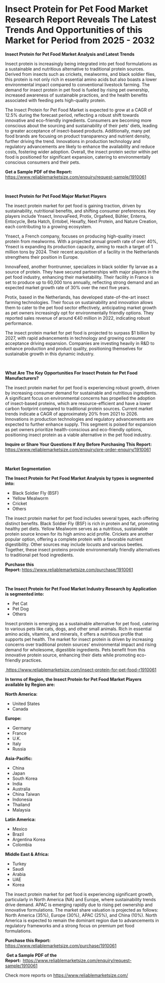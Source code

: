 <p><h1>Insect Protein for Pet Food Market Research Report Reveals The Latest Trends And Opportunities of this Market for Period from 2025 - 2032</h1></p><p><strong>Insect Protein for Pet Food Market Analysis and Latest Trends</strong></p>
<p><p>Insect protein is increasingly being integrated into pet food formulations as a sustainable and nutritious alternative to traditional protein sources. Derived from insects such as crickets, mealworms, and black soldier flies, this protein is not only rich in essential amino acids but also boasts a lower environmental impact compared to conventional livestock farming. The demand for insect protein in pet food is fueled by rising pet ownership, increased awareness of sustainable practices, and the health benefits associated with feeding pets high-quality protein.</p><p>The Insect Protein for Pet Food Market is expected to grow at a CAGR of 12.5% during the forecast period, reflecting a robust shift towards innovative and eco-friendly ingredients. Consumers are becoming more conscious about the sourcing and sustainability of their pets' diets, leading to greater acceptance of insect-based products. Additionally, many pet food brands are focusing on product transparency and nutrient density, further driving the trend. Innovations in production technology and regulatory advancements are likely to enhance the availability and reduce costs, fostering wider adoption. Overall, the insect protein sector within pet food is positioned for significant expansion, catering to environmentally conscious consumers and their pets.</p></p>
<p><strong>Get a Sample PDF of the Report:&nbsp;</strong> <a href="https://www.reliablemarketsize.com/enquiry/request-sample/1910061?utm_campaign=2015&utm_medium=2&utm_source=Github&utm_content=ia&utm_term=04022025&utm_id=insect-protein-for-pet-food">https://www.reliablemarketsize.com/enquiry/request-sample/1910061</a></p>
<p>&nbsp;</p>
<p><strong>Insect Protein for Pet Food Major Market Players</strong></p>
<p><p>The insect protein market for pet food is gaining traction, driven by sustainability, nutritional benefits, and shifting consumer preferences. Key players include Ynsect, InnovaFeed, Protix, Orgafeed, Bühler, Enterra, Entocycle, Beta Hatch, Entobel, Hexafly, Next Protein, and Nature Creation, each contributing to a growing ecosystem.</p><p>Ynsect, a French company, focuses on producing high-quality insect protein from mealworms. With a projected annual growth rate of over 40%, Ynsect is expanding its production capacity, aiming to reach a target of 1 million tons by 2024. Their recent acquisition of a facility in the Netherlands strengthens their position in Europe.</p><p>InnovaFeed, another frontrunner, specializes in black soldier fly larvae as a source of protein. They have secured partnerships with major players in the pet food industry, enhancing their marketability. Their facility in France is set to produce up to 60,000 tons annually, reflecting strong demand and an expected market growth rate of 30% over the next five years.</p><p>Protix, based in the Netherlands, has developed state-of-the-art insect farming technologies. Their focus on sustainability and innovation allows them to cater to the pet food sector effectively, anticipating market growth as pet owners increasingly opt for environmentally friendly options. They reported sales revenue of around €40 million in 2022, indicating robust performance.</p><p>The insect protein market for pet food is projected to surpass $1 billion by 2027, with rapid advancements in technology and growing consumer acceptance driving expansion. Companies are investing heavily in R&D to enhance production and product quality, positioning themselves for sustainable growth in this dynamic industry.</p></p>
<p>&nbsp;</p>
<p><strong>What Are The Key Opportunities For Insect Protein for Pet Food Manufacturers?</strong></p>
<p><p>The insect protein market for pet food is experiencing robust growth, driven by increasing consumer demand for sustainable and nutritious ingredients. A significant focus on environmental concerns has propelled the adoption of insect-based proteins, which are resource-efficient and have a lower carbon footprint compared to traditional protein sources. Current market trends indicate a CAGR of approximately 20% from 2021 to 2026. Innovations in production technologies and regulatory advancements are expected to further enhance supply. This segment is poised for expansion as pet owners prioritize health-conscious and eco-friendly options, positioning insect protein as a viable alternative in the pet food industry.</p></p>
<p><strong>Inquire or Share Your Questions If Any Before Purchasing This Report:</strong> <a href="https://www.reliablemarketsize.com/enquiry/pre-order-enquiry/1910061?utm_campaign=2015&utm_medium=2&utm_source=Github&utm_content=ia&utm_term=04022025&utm_id=insect-protein-for-pet-food">https://www.reliablemarketsize.com/enquiry/pre-order-enquiry/1910061</a></p>
<p>&nbsp;</p>
<p><strong>Market Segmentation</strong></p>
<p><strong>The Insect Protein for Pet Food Market Analysis by types is segmented into:</strong></p>
<p><ul><li>Black Soldier Fly (BSF)</li><li>Yellow Mealworm</li><li>Cricket</li><li>Others</li></ul></p>
<p><p>The insect protein market for pet food includes several types, each offering distinct benefits. Black Soldier Fly (BSF) is rich in protein and fat, promoting healthy pet diets. Yellow Mealworm serves as a nutritious, sustainable protein source known for its high amino acid profile. Crickets are another popular option, offering a complete protein with a favorable nutrient digestibility. Other sources may include locusts and various beetles. Together, these insect proteins provide environmentally friendly alternatives to traditional pet food ingredients.</p></p>
<p><strong>Purchase this Report:&nbsp;</strong><a href="https://www.reliablemarketsize.com/purchase/1910061?utm_campaign=2015&utm_medium=2&utm_source=Github&utm_content=ia&utm_term=04022025&utm_id=insect-protein-for-pet-food">https://www.reliablemarketsize.com/purchase/1910061</a></p>
<p>&nbsp;</p>
<p><strong>The Insect Protein for Pet Food Market Industry Research by Application is segmented into:</strong></p>
<p><ul><li>Pet Cat</li><li>Pet Dog</li><li>Others</li></ul></p>
<p><p>Insect protein is emerging as a sustainable alternative for pet food, catering to various pets like cats, dogs, and other small animals. Rich in essential amino acids, vitamins, and minerals, it offers a nutritious profile that supports pet health. The market for insect protein is driven by increasing concerns over traditional protein sources’ environmental impact and rising demand for wholesome, digestible ingredients. Pets benefit from this innovative protein source, enhancing their diets while promoting eco-friendly practices.</p></p>
<p><a href="https://www.reliablemarketsize.com/insect-protein-for-pet-food-r1910061?utm_campaign=2015&utm_medium=2&utm_source=Github&utm_content=ia&utm_term=04022025&utm_id=insect-protein-for-pet-food">&nbsp;https://www.reliablemarketsize.com/insect-protein-for-pet-food-r1910061</a></p>
<p><strong>In terms of Region, the Insect Protein for Pet Food Market Players available by Region are:</strong></p>
<p>
    <p> <strong> North America: </strong>
        <ul>
            <li>United States</li>
            <li>Canada</li>
        </ul>
        </p> 
    <p> <strong> Europe: </strong>
        <ul>
            <li>Germany</li>
            <li>France</li>
            <li>U.K.</li>
            <li>Italy</li>
            <li>Russia</li>
        </ul>
        </p> 
    <p> <strong> Asia-Pacific: </strong>
        <ul>
            <li>China</li>
            <li>Japan</li>
            <li>South Korea</li>
            <li>India</li>
            <li>Australia</li>
            <li>China Taiwan</li>
            <li>Indonesia</li>
            <li>Thailand</li>
            <li>Malaysia</li>
        </ul>
        </p> 
    <p> <strong> Latin America: </strong>
        <ul>
            <li>Mexico</li>
            <li>Brazil</li>
            <li>Argentina Korea</li>
            <li>Colombia</li>
        </ul>
        </p> 
    <p> <strong> Middle East & Africa: </strong>
        <ul>
            <li>Turkey</li>
            <li>Saudi</li>
            <li>Arabia</li>
            <li>UAE</li>
            <li>Korea</li>
        </ul>
    </p>
    </p>
<p><p>The insect protein market for pet food is experiencing significant growth, particularly in North America (NA) and Europe, where sustainability trends drive demand. APAC is emerging rapidly due to rising pet ownership and innovative formulations. The market share valuation is projected as follows: North America (35%), Europe (30%), APAC (25%), and China (10%). North America is expected to remain the dominant region due to advancements in regulatory frameworks and a strong focus on premium pet food formulations.</p></p>
<p><strong>Purchase this Report: </strong><a href="https://www.reliablemarketsize.com/purchase/1910061?utm_campaign=2015&utm_medium=2&utm_source=Github&utm_content=ia&utm_term=04022025&utm_id=insect-protein-for-pet-food">https://www.reliablemarketsize.com/purchase/1910061</a></p>
<p>&nbsp;<strong>Get a Sample PDF of the Report:&nbsp;&nbsp;</strong><a href="https://www.reliablemarketsize.com/enquiry/request-sample/1910061?utm_campaign=2015&utm_medium=2&utm_source=Github&utm_content=ia&utm_term=04022025&utm_id=insect-protein-for-pet-food">https://www.reliablemarketsize.com/enquiry/request-sample/1910061</a></p>
<p><strong></strong></p>
<p>Check more reports on <a href="https://www.reliablemarketsize.com/?utm_campaign=2015&utm_medium=2&utm_source=Github&utm_content=ia&utm_term=04022025&utm_id=insect-protein-for-pet-food">https://www.reliablemarketsize.com/</a></p>